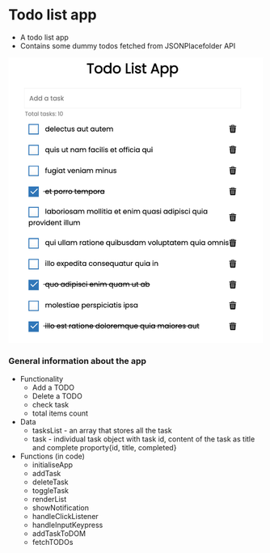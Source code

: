 # Todo list app
- A todo list app 
- Contains some dummy todos fetched from JSONPlacefolder API 

![alt text](appImage.png)

### General information about the app 

- Functionality
	- Add a TODO
	- Delete a TODO
	- check task
	- total items count
- Data
	- tasksList - an array that stores all the task
	- task - individual task object with task id, content of the task as title and complete proporty{id, title, completed}
- Functions (in code)
	- initialiseApp
	- addTask
	- deleteTask
	- toggleTask
	- renderList
	- showNotification
	- handleClickListener
	- handleInputKeypress
	- addTaskToDOM
	- fetchTODOs 
